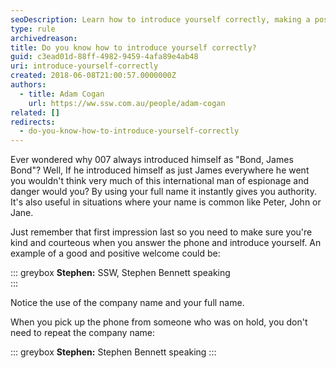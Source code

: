 ```yaml
---
seoDescription: Learn how to introduce yourself correctly, making a positive first impression with authority and courtesy.
type: rule
archivedreason:
title: Do you know how to introduce yourself correctly?
guid: c3ead01d-88ff-4982-9459-4afa89e4ab48
uri: introduce-yourself-correctly
created: 2018-06-08T21:00:57.0000000Z
authors:
  - title: Adam Cogan
    url: https://ww.ssw.com.au/people/adam-cogan
related: []
redirects:
  - do-you-know-how-to-introduce-yourself-correctly
---
```


Ever wondered why 007 always introduced himself as "Bond, James Bond"? Well, If he introduced himself as just James everywhere he went you wouldn't think very much of this international man of espionage and danger would you? By using your full name it instantly gives you authority. It's also useful in situations where your name is common like Peter, John or Jane.

<!--endintro-->

Just remember that first impression last so you need to make sure you're kind and courteous when you answer the phone and introduce yourself. An example of a good and positive welcome could be:

::: greybox
**Stephen:** SSW, Stephen Bennett speaking  
:::

Notice the use of the company name and your full name.

When you pick up the phone from someone who was on hold, you don't need to repeat the company name:

::: greybox
**Stephen:** Stephen Bennett speaking
:::
